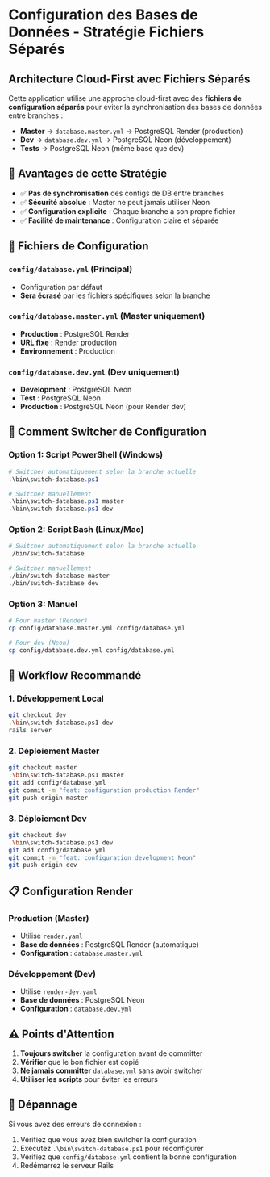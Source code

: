 # Configuration des Bases de Données - Stratégie Fichiers Séparés

## Architecture Cloud-First avec Fichiers Séparés

Cette application utilise une approche cloud-first avec des **fichiers de configuration séparés** pour éviter la synchronisation des bases de données entre branches :

- **Master** → `database.master.yml` → PostgreSQL Render (production)
- **Dev** → `database.dev.yml` → PostgreSQL Neon (développement)
- **Tests** → PostgreSQL Neon (même base que dev)

## 🎯 **Avantages de cette Stratégie**

- ✅ **Pas de synchronisation** des configs de DB entre branches
- ✅ **Sécurité absolue** : Master ne peut jamais utiliser Neon
- ✅ **Configuration explicite** : Chaque branche a son propre fichier
- ✅ **Facilité de maintenance** : Configuration claire et séparée

## 📁 **Fichiers de Configuration**

### `config/database.yml` (Principal)
- Configuration par défaut
- **Sera écrasé** par les fichiers spécifiques selon la branche

### `config/database.master.yml` (Master uniquement)
- **Production** : PostgreSQL Render
- **URL fixe** : Render production
- **Environnement** : Production

### `config/database.dev.yml` (Dev uniquement)
- **Development** : PostgreSQL Neon
- **Test** : PostgreSQL Neon
- **Production** : PostgreSQL Neon (pour Render dev)

## 🔄 **Comment Switcher de Configuration**

### Option 1: Script PowerShell (Windows)
```powershell
# Switcher automatiquement selon la branche actuelle
.\bin\switch-database.ps1

# Switcher manuellement
.\bin\switch-database.ps1 master
.\bin\switch-database.ps1 dev
```

### Option 2: Script Bash (Linux/Mac)
```bash
# Switcher automatiquement selon la branche actuelle
./bin/switch-database

# Switcher manuellement
./bin/switch-database master
./bin/switch-database dev
```

### Option 3: Manuel
```bash
# Pour master (Render)
cp config/database.master.yml config/database.yml

# Pour dev (Neon)
cp config/database.dev.yml config/database.yml
```

## 🚀 **Workflow Recommandé**

### 1. **Développement Local**
```bash
git checkout dev
.\bin\switch-database.ps1 dev
rails server
```

### 2. **Déploiement Master**
```bash
git checkout master
.\bin\switch-database.ps1 master
git add config/database.yml
git commit -m "feat: configuration production Render"
git push origin master
```

### 3. **Déploiement Dev**
```bash
git checkout dev
.\bin\switch-database.ps1 dev
git add config/database.yml
git commit -m "feat: configuration development Neon"
git push origin dev
```

## 📋 **Configuration Render**

### Production (Master)
- Utilise `render.yaml`
- **Base de données** : PostgreSQL Render (automatique)
- **Configuration** : `database.master.yml`

### Développement (Dev)
- Utilise `render-dev.yaml`
- **Base de données** : PostgreSQL Neon
- **Configuration** : `database.dev.yml`

## ⚠️ **Points d'Attention**

1. **Toujours switcher** la configuration avant de committer
2. **Vérifier** que le bon fichier est copié
3. **Ne jamais committer** `database.yml` sans avoir switcher
4. **Utiliser les scripts** pour éviter les erreurs

## 🔧 **Dépannage**

Si vous avez des erreurs de connexion :
1. Vérifiez que vous avez bien switcher la configuration
2. Exécutez `.\bin\switch-database.ps1` pour reconfigurer
3. Vérifiez que `config/database.yml` contient la bonne configuration
4. Redémarrez le serveur Rails
